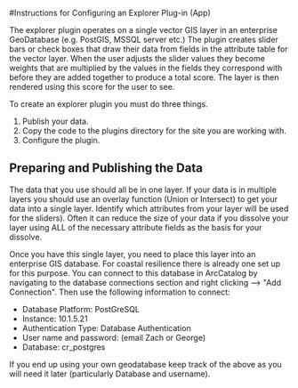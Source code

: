 #Instructions for Configuring an Explorer Plug-in (App)

The explorer plugin operates on a single vector GIS layer in an enterprise GeoDatabase (e.g. PostGIS, MSSQL server etc.)  The plugin creates slider bars or check boxes that draw their data from fields in the attribute table for the vector layer.  When the user adjusts the slider values they become weights that are multiplied by the values in the fields they correspond with before they are added together to produce a total score.  The layer is then rendered using this score for the user to see.

To create an explorer plugin you must do three things.  

1. Publish your data.
2. Copy the code to the plugins directory for the site you are working with.
3. Configure the plugin. 

## Preparing and Publishing the Data

The data that you use should all be in one layer.  If your data is in multiple layers you should use an overlay function (Union or Intersect) to get your data into a single layer.  Identify which attributes from your layer will be used for the sliders).  Often it can reduce the size of your data if you dissolve your layer using ALL of the necessary attribute fields as the basis for your dissolve.

Once you have this single layer, you need to place this layer into an enterprise GIS database.  For coastal resilience there is already one set up for this purpose.  You can connect to this database in ArcCatalog by navigating to the database connections section and right clicking --> "Add Connection".  Then use the following information to connect:

* Database Platform: PostGreSQL
* Instance: 10.1.5.21
* Authentication Type: Database Authentication
* User name and password: (email Zach or George)
* Database: cr_postgres

If you end up using your own geodatabase keep track of the above as you will need it later (particularly Database and username).

   